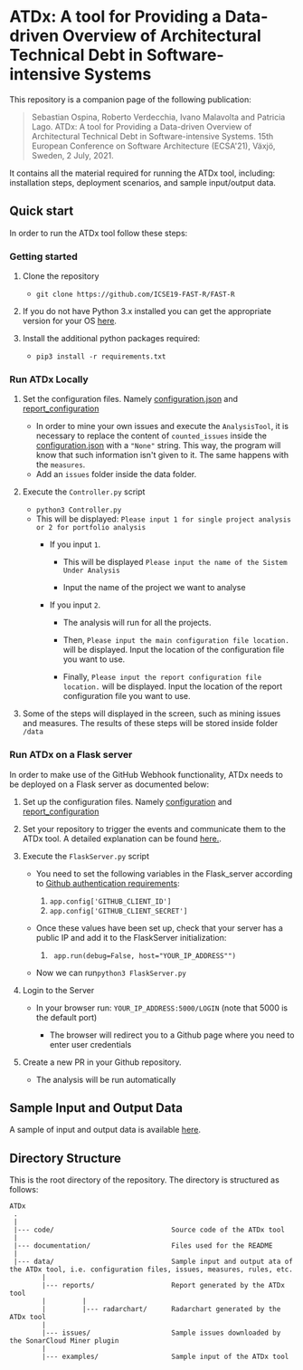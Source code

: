 # ATDx: A tool for Providing a Data-driven Overview of Architectural Technical Debt in Software-intensive Systems


This repository is a companion page of the following publication:

> Sebastian Ospina, Roberto Verdecchia, Ivano Malavolta and Patricia Lago. ATDx: A tool for Providing a Data-driven Overview of Architectural Technical Debt in Software-intensive Systems. 15th European Conference on Software Architecture (ECSA'21), Växjö, Sweden, 2 July, 2021.

It contains all the material required for running the ATDx tool, including: installation steps, deployment scenarios, and sample input/output data. 

Quick start
---------------
In order to run the ATDx tool follow these steps:

### Getting started

1. Clone the repository 
   - `git clone https://github.com/ICSE19-FAST-R/FAST-R`
 
2. If you do not have Python 3.x installed you can get the appropriate version for your OS [here](https://www.python.org/downloads/).

3. Install the additional python packages required:
   - `pip3 install -r requirements.txt`

### Run ATDx Locally

1. Set the configuration files. Namely [configuration.json](/data/configuration.json) and [report_configuration](/data/report_config.json)
    - In order to mine your own issues and execute the `AnalysisTool`, it is necessary to replace the content of `counted_issues` inside the [configuration.json](/data/configuration.json) with a `"None"` string. This way, the program will know that such information isn't given to it. The same happens with the `measures`.
    - Add an `issues` folder inside the data folder.
   
2. Execute the `Controller.py` script 
   - `python3 Controller.py`
   - This will be displayed: `Please input 1 for single project analysis or 2 for portfolio analysis`
       - If you input `1`.
         - This will be displayed `Please input the name of the Sistem Under Analysis`
           
         - Input the name of the project we want to analyse
        
       - If you input `2`.
            - The analysis will run for all the projects. 

         - Then, `Please input the main configuration file location.` will be displayed. Input the location of the configuration file you want to use.
         - Finally, `Please input the report configuration file location.` will be displayed. Input the location of the report configuration file you want to use.

3. Some of the steps will displayed in the screen, such as mining issues and measures. The results of these steps will be stored inside folder `/data`

### Run ATDx on a Flask server
In order to make use of the GitHub Webhook functionality, ATDx needs to be deployed on a Flask server as documented below:

1. Set up the configuration files. Namely [configuration](/data/configuration.json) and [report_configuration](/data/report_config.json)

2. Set your repository to trigger the events and communicate them to the ATDx tool. A detailed explanation can be found [here.](https://docs.github.com/en/enterprise-server@3.0/developers/webhooks-and-events/webhooks/about-webhooks).

3. Execute the `FlaskServer.py` script 
   - You need to set the following variables in the Flask_server according to [Github authentication requirements](https://docs.github.com/en/rest/guides/basics-of-authentication):
       1. ```app.config['GITHUB_CLIENT_ID']```
       2. ```app.config['GITHUB_CLIENT_SECRET']```
      
   - Once these values have been set up, check that your server has a public IP and add it to the FlaskServer initialization:
      1. ``` app.run(debug=False, host="YOUR_IP_ADDRESS"")```
      
   - Now we can run`python3 FlaskServer.py`

4. Login to the Server
   - In your browser run: ```YOUR_IP_ADDRESS:5000/LOGIN``` (note that 5000 is the default port)
     
      - The browser will redirect you to a Github page where you need to enter user credentials

5. Create a new PR in your Github repository.
    - The analysis will be run automatically

Sample Input and Output Data
---------------
A sample of input and output data is available [here](data/README.md).

Directory Structure
---------------
This is the root directory of the repository. The directory is structured as follows:

    ATDx
     .
     |
     |--- code/                             Source code of the ATDx tool
     |
     |--- documentation/                    Files used for the README
     |
     |--- data/                             Sample input and output ata of the ATDx tool, i.e. configuration files, issues, measures, rules, etc.
            |
            |--- reports/                   Report generated by the ATDx tool
            |         |
            |         |--- radarchart/      Radarchart generated by the ATDx tool
            |
            |--- issues/                    Sample issues downloaded by the SonarCloud Miner plugin
            |
            |--- examples/                  Sample input of the ATDx tool
  
